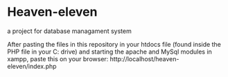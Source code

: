 # Heaven-eleven
a project for database managament system

After pasting the files in this repository in your htdocs file (found inside the PHP file in your C: drive) and starting the apache and MySql modules in xampp, paste this on your browser:
http://localhost/heaven-eleven/index.php

